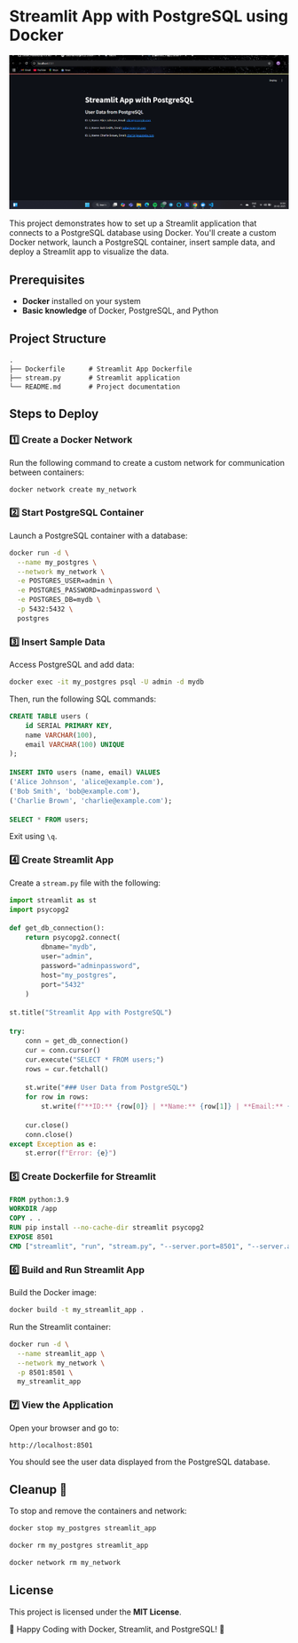 # Streamlit App with PostgreSQL using Docker
![Docker Hub Repository](https://github.com/graheetphartyal23/Docker/blob/main/Postgres%20%26%20streamlit/Screenshot%202025-02-20%20121616.png)

This project demonstrates how to set up a Streamlit application that connects to a PostgreSQL database using Docker. You'll create a custom Docker network, launch a PostgreSQL container, insert sample data, and deploy a Streamlit app to visualize the data.

## Prerequisites
- **Docker** installed on your system
- **Basic knowledge** of Docker, PostgreSQL, and Python

## Project Structure
```
.
├── Dockerfile      # Streamlit App Dockerfile
├── stream.py       # Streamlit application
└── README.md       # Project documentation
```

## Steps to Deploy

### 1️⃣ Create a Docker Network
Run the following command to create a custom network for communication between containers:
```sh
docker network create my_network
```

### 2️⃣ Start PostgreSQL Container
Launch a PostgreSQL container with a database:
```sh
docker run -d \
  --name my_postgres \
  --network my_network \
  -e POSTGRES_USER=admin \
  -e POSTGRES_PASSWORD=adminpassword \
  -e POSTGRES_DB=mydb \
  -p 5432:5432 \
  postgres
```

### 3️⃣ Insert Sample Data
Access PostgreSQL and add data:
```sh
docker exec -it my_postgres psql -U admin -d mydb
```
Then, run the following SQL commands:
```sql
CREATE TABLE users (
    id SERIAL PRIMARY KEY,
    name VARCHAR(100),
    email VARCHAR(100) UNIQUE
);

INSERT INTO users (name, email) VALUES
('Alice Johnson', 'alice@example.com'),
('Bob Smith', 'bob@example.com'),
('Charlie Brown', 'charlie@example.com');

SELECT * FROM users;
```
Exit using `\q`.

### 4️⃣ Create Streamlit App
Create a `stream.py` file with the following:
```python
import streamlit as st
import psycopg2

def get_db_connection():
    return psycopg2.connect(
        dbname="mydb",
        user="admin",
        password="adminpassword",
        host="my_postgres",
        port="5432"
    )

st.title("Streamlit App with PostgreSQL")

try:
    conn = get_db_connection()
    cur = conn.cursor()
    cur.execute("SELECT * FROM users;")
    rows = cur.fetchall()
    
    st.write("### User Data from PostgreSQL")
    for row in rows:
        st.write(f"**ID:** {row[0]} | **Name:** {row[1]} | **Email:** {row[2]}")
    
    cur.close()
    conn.close()
except Exception as e:
    st.error(f"Error: {e}")
```

### 5️⃣ Create Dockerfile for Streamlit
```Dockerfile
FROM python:3.9
WORKDIR /app
COPY . .
RUN pip install --no-cache-dir streamlit psycopg2
EXPOSE 8501
CMD ["streamlit", "run", "stream.py", "--server.port=8501", "--server.address=0.0.0.0"]
```

### 6️⃣ Build and Run Streamlit App
Build the Docker image:
```sh
docker build -t my_streamlit_app .
```

Run the Streamlit container:
```sh
docker run -d \
  --name streamlit_app \
  --network my_network \
  -p 8501:8501 \
  my_streamlit_app
```

### 7️⃣ View the Application
Open your browser and go to:
```
http://localhost:8501
```
You should see the user data displayed from the PostgreSQL database.

## Cleanup 🧹
To stop and remove the containers and network:
```sh
docker stop my_postgres streamlit_app
```
```sh
docker rm my_postgres streamlit_app
```
```sh
docker network rm my_network
```

## License
This project is licensed under the **MIT License**.

🚀 Happy Coding with Docker, Streamlit, and PostgreSQL! 🎉


